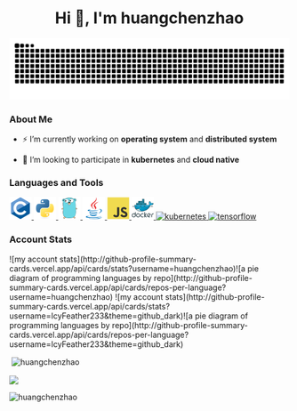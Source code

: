 <h1 align="center">Hi 👋, I'm huangchenzhao</h1>

![](https://raw.githubusercontent.com/huangchenzhao/huangchenzhao/output/github-contribution-grid-snake.svg)    
<h3 align="left">About Me</h3>

- ⚡ I’m currently working on **operating system** and **distributed system**

- 🌱 I’m looking to participate in **kubernetes** and **cloud native**

<h3 align="left">Languages and Tools</h3>
<p align="left"> <a href="https://www.cprogramming.com/" target="_blank" rel="noreferrer"> <img src="https://raw.githubusercontent.com/devicons/devicon/master/icons/c/c-original.svg" alt="c" width="40" height="40"/> </a> <a href="https://www.docker.com/" target="_blank" rel="noreferrer"> <img 
                                                                                                                                         src="https://raw.githubusercontent.com/devicons/devicon/master/icons/python/python-original.svg" alt="python" width="40" height="40"/> </a> <a href="https://www.tensorflow.org" target="_blank" rel="noreferrer"> <img                                                                                                                                         src="https://raw.githubusercontent.com/devicons/devicon/master/icons/go/go-original.svg" alt="go" width="40" height="40"/> </a> <a href="https://www.java.com" target="_blank" rel="noreferrer"> <img src="https://raw.githubusercontent.com/devicons/devicon/master/icons/java/java-original.svg" alt="java" width="40" height="40"/> </a> <a href="https://developer.mozilla.org/en-US/docs/Web/JavaScript" target="_blank" rel="noreferrer"> <img src="https://raw.githubusercontent.com/devicons/devicon/master/icons/javascript/javascript-original.svg" alt="javascript" width="40" height="40"/> </a> <a href="https://kubernetes.io" target="_blank" rel="noreferrer"> <img 
                                                                                                 src="https://raw.githubusercontent.com/devicons/devicon/master/icons/docker/docker-original-wordmark.svg" alt="docker" width="40" height="40"/> </a> <a href="https://golang.org" target="_blank" rel="noreferrer"> <img src="https://www.vectorlogo.zone/logos/kubernetes/kubernetes-icon.svg" alt="kubernetes" width="40" height="40"/> </a> <a href="https://www.python.org" target="_blank" rel="noreferrer"> <img 
                                                                                         src="https://www.vectorlogo.zone/logos/tensorflow/tensorflow-icon.svg" alt="tensorflow" width="40" height="40"/> </a> </p>

<h3 align="left">Account Stats</h3>
![my account stats](http://github-profile-summary-cards.vercel.app/api/cards/stats?username=huangchenzhao)![a pie diagram of programming languages by repo](http://github-profile-summary-cards.vercel.app/api/cards/repos-per-language?username=huangchenzhao)
![my account stats](http://github-profile-summary-cards.vercel.app/api/cards/stats?username=IcyFeather233&theme=github_dark)![a pie diagram of programming languages by repo](http://github-profile-summary-cards.vercel.app/api/cards/repos-per-language?username=IcyFeather233&theme=github_dark)
<p>&nbsp;<img align="center" src="https://github-readme-stats.vercel.app/api?username=huangchenzhao&show_icons=true&locale=en" alt="huangchenzhao" /></p>

<img align="center" style="padding=0;"  src="https://stats.justsong.cn/api/leetcode?username=everyang-cong-tou&cn=true"/>

<p><img align="left" src="https://github-readme-stats.vercel.app/api/top-langs?username=huangchenzhao&show_icons=true&locale=en&layout=compact" alt="huangchenzhao" /></p>

